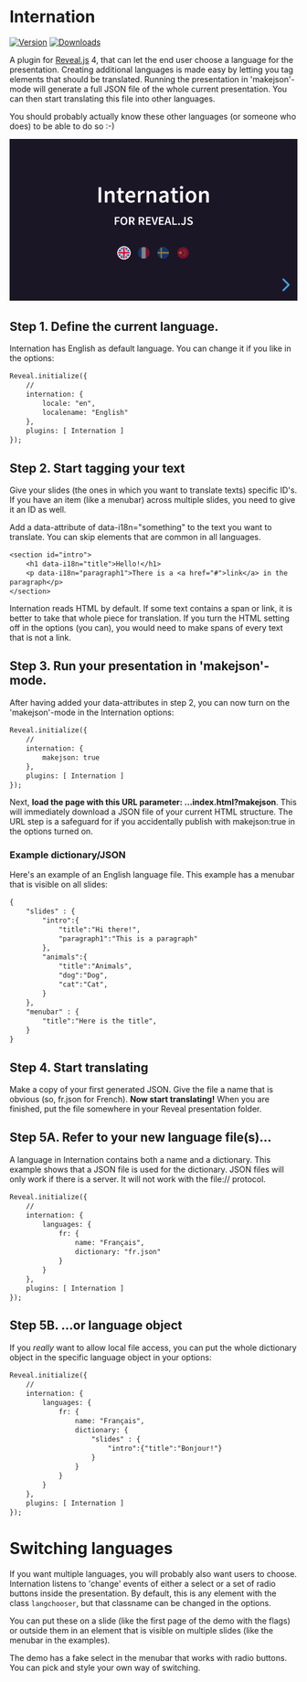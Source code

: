 # Internation

[![Version](https://img.shields.io/npm/v/reveal.js-internation)](#) [![Downloads](https://img.shields.io/npm/dt/reveal.js-internation)](https://github.com/Martinomagnifico/reveal.js-internation/archive/refs/heads/master.zip)

A plugin for [Reveal.js](https://revealjs.com) 4, that can let the end user choose a language for the presentation. Creating additional languages is made easy by letting you tag elements that should be translated. Running the presentation in 'makejson'-mode will generate a full JSON file of the whole current presentation. You can then start translating this file into other languages.

You should probably actually know these other languages (or someone who does) to be able to do so :-)

[![Screenshot](screenshot.png)](https://martinomagnifico.github.io/reveal.js-internation/demo.html)


## Step 1. Define the current language.

Internation has English as default language. You can change it if you like in the options:


```
Reveal.initialize({
    //
    internation: {
        locale: "en",
        localename: "English"
    },
    plugins: [ Internation ]
});
```

## Step 2. Start tagging your text

Give your slides (the ones in which you want to translate texts) specific ID's. If you have an item (like a menubar) across multiple slides, you need to give it an ID as well.

Add a data-attribute of data-i18n="something" to the text you want to translate. You can skip elements that are common in all languages.

```
<section id="intro">
    <h1 data-i18n="title">Hello!</h1>
    <p data-i18n="paragraph1">There is a <a href="#">link</a> in the paragraph</p>
</section>
```
Internation reads HTML by default. If some text contains a span or link, it is better to take that whole piece for translation. If you turn the HTML setting off in the options (you can), you would need to make spans of every text that is not a link.


## Step 3. Run your presentation in 'makejson'-mode.

After having added your data-attributes in step 2, you can now turn on the 'makejson'-mode in the Internation options:  

```
Reveal.initialize({
    //
    internation: {
        makejson: true
    },
    plugins: [ Internation ]
});
```
Next, **load the page with this URL parameter: ...index.html?makejson**. This will immediately download a JSON file of your current HTML structure. The URL step is a safeguard for if you accidentally publish with makejson:true in the options turned on.

### Example dictionary/JSON

Here's an example of an English language file. This example has a menubar that is visible on all slides: 

```
{
    "slides" : {
        "intro":{
            "title":"Hi there!",
            "paragraph1":"This is a paragraph"
        },
        "animals":{
            "title":"Animals",
            "dog":"Dog",
            "cat":"Cat",
        }
    },
    "menubar" : {
        "title":"Here is the title",
    }
}
```

## Step 4. Start translating

Make a copy of your first generated JSON. Give the file a name that is obvious (so, fr.json for French).
**Now start translating!** When you are finished, put the file somewhere in your Reveal presentation folder.

## Step 5A. Refer to your new language file(s)…

A language in Internation contains both a name and a dictionary. This example shows that a JSON file is used for the dictionary. JSON files will only work if there is a server. It will not work with the file:// protocol.

```
Reveal.initialize({
    //
    internation: {
        languages: {
            fr: {
                name: "Français",
                dictionary: "fr.json"
            }
        }
    },
    plugins: [ Internation ]
});
```

## Step 5B. …or language object

If you *really* want to allow local file access, you can put the whole dictionary object in the specific language object in your options:

```
Reveal.initialize({
    //
    internation: {
        languages: {
            fr: {
                name: "Français",
                dictionary: {
                    "slides" : {
                        "intro":{"title":"Bonjour!"}
                    }
                }
            }
        }
    },
    plugins: [ Internation ]
});
```


# Switching languages

If you want multiple languages, you will probably also want users to choose. Internation listens to 'change' events of either a select or a set of radio buttons inside the presentation. By default, this is any element with the class `langchooser`, but that classname can be changed in the options.

You can put these on a slide (like the first page of the demo with the flags) or outside them in an element that is visible on multiple slides (like the menubar in the examples). 

The demo has a fake select in the menubar that works with radio buttons. You can pick and style your own way of switching.
